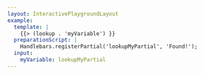 ```yaml
---
layout: InteractivePlaygroundLayout
example:
  template: |
    {{> (lookup . 'myVariable') }}
  preparationScript: |
    Handlebars.registerPartial('lookupMyPartial', 'Found!');
  input:
    myVariable: lookupMyPartial
---
```

